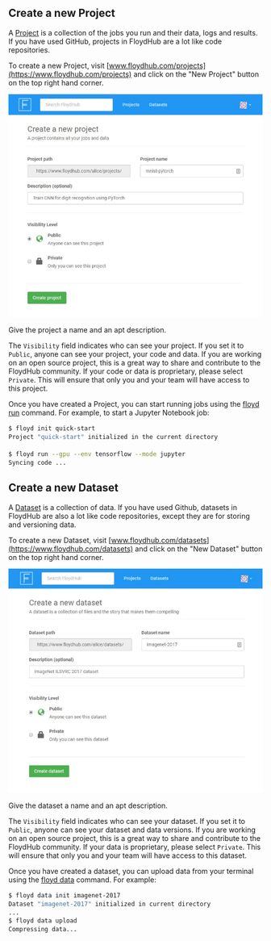 ## Create a new Project

A [Project]() is a collection of the jobs you run and their data, logs and results. If you have used GitHub, projects in FloydHub are a lot like code repositories.

To create a new Project, visit [www.floydhub.com/projects](https://www.floydhub.com/projects) and click on the "New Project" button on the top right hand corner.

![Create new project](../../img/create_new_project.jpg)

Give the project a name and an apt description.

The `Visibility` field indicates who can see your project. If you set it to `Public`, anyone can see your project, your code and data. If you are working on an open source project, this is a great way to share and contribute to the FloydHub community. If your code or data is proprietary, please select `Private`. This will ensure that only you and your team will have access to this project.

Once you have created a Project, you can start running jobs using the [floyd run](../../commands/run) command. For example, to start a Jupyter Notebook job:

```bash
$ floyd init quick-start
Project "quick-start" initialized in the current directory

$ floyd run --gpu --env tensorflow --mode jupyter
Syncing code ...
```


## Create a new Dataset

A [Dataset]() is a collection of data. If you have used Github, datasets in FloydHub are also a lot like code repositories, except they are for storing and versioning data.

To create a new Dataset, visit [www.floydhub.com/datasets](https://www.floydhub.com/datasets) and click on the "New Dataset" button on the top right hand corner.

![Create new dataset](../../img/create_new_dataset.jpg)

Give the dataset a name and an apt description.

The `Visibility` field indicates who can see your dataset. If you set it to `Public`, anyone can see your dataset and data versions. If you are working on an open source project, this is a great way to share and contribute to the FloydHub community. If your data is proprietary, please select `Private`. This will ensure that only you and your team will have access to this dataset.

Once you have created a dataset, you can upload data from your terminal using the [floyd data](../../commands/data) command. For example:

```bash
$ floyd data init imagenet-2017
Dataset "imagenet-2017" initialized in current directory
...
$ floyd data upload
Compressing data...
```